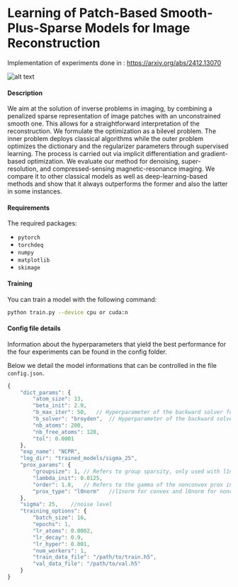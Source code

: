 # Learning of Patch-Based Smooth-Plus-Sparse Models for Image Reconstruction
Implementation of experiments done in : https://arxiv.org/abs/2412.13070

![alt text](https://github.com/StanislasDucotterd/Smooth_Plus_Sparse_Model/blob/main/plot/decomposition.png?raw=true)

#### Description
We aim at the solution of inverse problems in imaging, by combining a penalized sparse representation of image patches with an unconstrained smooth one. This allows for a straightforward interpretation of the reconstruction.
We formulate the optimization as a bilevel problem.
The inner problem deploys classical algorithms while the outer problem optimizes the dictionary and the regularizer parameters through supervised learning.
The process is carried out via implicit differentiation and gradient-based optimization. 
We evaluate our method for denoising, super-resolution, and compressed-sensing magnetic-resonance imaging. We compare it to other classical models as well as deep-learning-based methods and show that it always outperforms the former and also the latter in some instances. 

#### Requirements
The required packages:
- `pytorch`
- `torchdeq`
- `numpy`
- `matplotlib` 
- `skimage`

#### Training

You can train a model with the following command:

```bash
python train.py --device cpu or cuda:n
```

#### Config file details️

Information about the hyperparameters that yield the best performance for the four experiments can be found in the config folder. 

Below we detail the model informations that can be controlled in the file `config.json`.

```javascript
{
    "dict_params": {
        "atom_size": 13,
        "beta_init": 2.0,
        "b_max_iter": 50,   // Hyperparameter of the backward solver for the DEQ
        "b_solver": "broyden",  // Hyperparameter of the backward solver for the DEQ
        "nb_atoms": 200,
        "nb_free_atoms": 120,
        "tol": 0.0001
    },
    "exp_name": "NCPR",
    "log_dir": "trained_models/sigma_25",
    "prox_params": {
        "groupsize": 1, // Refers to group sparsity, only used with l1norm
        "lambda_init": 0.0125,      
        "order": 1.8,   // Refers to the gamma of the nonconvex prox in the paper
        "prox_type": "l0norm"   //l1norm for convex and l0norm for nonconvex
    },
    "sigma": 25,    //noise level
    "training_options": {
        "batch_size": 16,
        "epochs": 1,
        "lr_atoms": 0.0002,
        "lr_decay": 0.9,
        "lr_hyper": 0.001,
        "num_workers": 1,
        "train_data_file": "/path/to/train.h5",
        "val_data_file": "/path/to/val.h5"
    }
}
```
